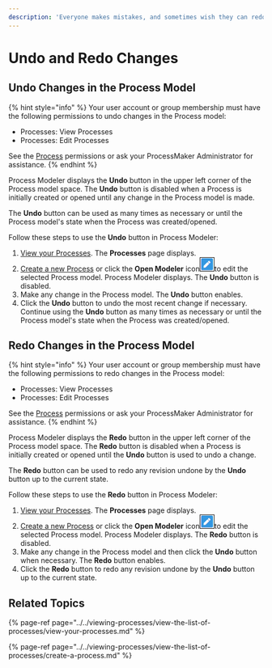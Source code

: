 ```yaml
---
description: 'Everyone makes mistakes, and sometimes wish they can redo them.'
---
```


# Undo and Redo Changes

## Undo Changes in the Process Model

{% hint style="info" %}
Your user account or group membership must have the following permissions to undo changes in the Process model:

* Processes: View Processes
* Processes: Edit Processes

See the [Process](../../../processmaker-administration/permission-descriptions-for-users-and-groups.md#processes) permissions or ask your ProcessMaker Administrator for assistance.
{% endhint %}

Process Modeler displays the **Undo** button in the upper left corner of the Process model space. The **Undo** button is disabled when a Process is initially created or opened until any change in the Process model is made.

The **Undo** button can be used as many times as necessary or until the Process model's state when the Process was created/opened.

Follow these steps to use the **Undo** button in Process Modeler:

1. ​[View your Processes](https://processmaker.gitbook.io/processmaker-4-community/-LPblkrcFWowWJ6HZdhC/~/drafts/-LRhVZm0ddxDcGGdN5ZN/primary/designing-processes/viewing-processes/view-the-list-of-processes/view-your-processes#view-all-processes). The **Processes** page displays.
2. [Create a new Process](../../viewing-processes/view-the-list-of-processes/create-a-process.md) or click the **Open Modeler** icon![](../../../.gitbook/assets/open-modeler-edit-icon-processes-page-processes.png)to edit the selected Process model. Process Modeler displays. The **Undo** button is disabled.
3. Make any change in the Process model. The **Undo** button enables.
4. Click the **Undo** button to undo the most recent change if necessary. Continue using the **Undo** button as many times as necessary or until the Process model's state when the Process was created/opened.

## Redo Changes in the Process Model

{% hint style="info" %}
Your user account or group membership must have the following permissions to redo changes in the Process model:

* Processes: View Processes
* Processes: Edit Processes

See the [Process](../../../processmaker-administration/permission-descriptions-for-users-and-groups.md#processes) permissions or ask your ProcessMaker Administrator for assistance.
{% endhint %}

Process Modeler displays the **Redo** button in the upper left corner of the Process model space. The **Redo** button is disabled when a Process is initially created or opened until the **Undo** button is used to undo a change.

The **Redo** button can be used to redo any revision undone by the **Undo** button up to the current state.

Follow these steps to use the **Redo** button in Process Modeler:

1. ​[View your Processes](https://processmaker.gitbook.io/processmaker-4-community/-LPblkrcFWowWJ6HZdhC/~/drafts/-LRhVZm0ddxDcGGdN5ZN/primary/designing-processes/viewing-processes/view-the-list-of-processes/view-your-processes#view-all-processes). The **Processes** page displays.
2. [Create a new Process](../../viewing-processes/view-the-list-of-processes/create-a-process.md) or click the **Open Modeler** icon![](../../../.gitbook/assets/open-modeler-edit-icon-processes-page-processes.png)to edit the selected Process model. Process Modeler displays. The **Redo** button is disabled.
3. Make any change in the Process model and then click the **Undo** button when necessary. The **Redo** button enables.
4. Click the **Redo** button to redo any revision undone by the **Undo** button up to the current state.

## Related Topics

{% page-ref page="../../viewing-processes/view-the-list-of-processes/view-your-processes.md" %}

{% page-ref page="../../viewing-processes/view-the-list-of-processes/create-a-process.md" %}

